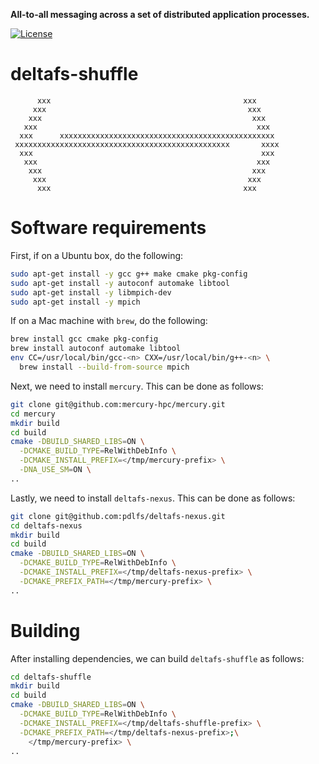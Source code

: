 **All-to-all messaging across a set of distributed application processes.**

[![License](https://img.shields.io/badge/license-New%20BSD-blue.svg)](LICENSE)

deltafs-shuffle
===============

```
      xxx                                           xxx
     xxx                                             xxx
    xxx                                               xxx
   xxx                                                 xxx
  xxx      xxxxxxxxxxxxxxxxxxxxxxxxxxxxxxxxxxxxxxxxxxxxxxxx
 xxxxxxxxxxxxxxxxxxxxxxxxxxxxxxxxxxxxxxxxxxxxxxxx       xxxx
  xxx                                                   xxx
   xxx                                                 xxx
    xxx                                               xxx
     xxx                                             xxx
      xxx                                           xxx
```

# Software requirements

First, if on a Ubuntu box, do the following:

```bash
sudo apt-get install -y gcc g++ make cmake pkg-config
sudo apt-get install -y autoconf automake libtool
sudo apt-get install -y libmpich-dev
sudo apt-get install -y mpich
```

If on a Mac machine with `brew`, do the following:

```bash
brew install gcc cmake pkg-config
brew install autoconf automake libtool
env CC=/usr/local/bin/gcc-<n> CXX=/usr/local/bin/g++-<n> \
  brew install --build-from-source mpich
```

Next, we need to install `mercury`. This can be done as follows:

```bash
git clone git@github.com:mercury-hpc/mercury.git
cd mercury
mkdir build
cd build
cmake -DBUILD_SHARED_LIBS=ON \
  -DCMAKE_BUILD_TYPE=RelWithDebInfo \
  -DCMAKE_INSTALL_PREFIX=</tmp/mercury-prefix> \
  -DNA_USE_SM=ON \
..
```

Lastly, we need to install `deltafs-nexus`. This can be done as follows:

```bash
git clone git@github.com:pdlfs/deltafs-nexus.git
cd deltafs-nexus
mkdir build
cd build
cmake -DBUILD_SHARED_LIBS=ON \
  -DCMAKE_BUILD_TYPE=RelWithDebInfo \
  -DCMAKE_INSTALL_PREFIX=</tmp/deltafs-nexus-prefix> \
  -DCMAKE_PREFIX_PATH=</tmp/mercury-prefix> \
..
```

# Building

After installing dependencies, we can build `deltafs-shuffle` as follows:

```bash
cd deltafs-shuffle
mkdir build
cd build
cmake -DBUILD_SHARED_LIBS=ON \
  -DCMAKE_BUILD_TYPE=RelWithDebInfo \
  -DCMAKE_INSTALL_PREFIX=</tmp/deltafs-shuffle-prefix> \
  -DCMAKE_PREFIX_PATH=</tmp/deltafs-nexus-prefix>;\
    </tmp/mercury-prefix> \
..
```
